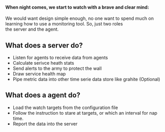 #### When night comes, we start to watch with a brave and clear mind:

We would want design simple enough, no one want to spend much on learning how to use a monitoring tool. So, just two roles \
the server and the agent.

## What does a server do?
+ Listen for agents to receive data from agents
+ Calculate serivce heath stats
+ Send alerts to the army to protect the wall
+ Draw service health map
+ Pipe metric data into other time serie data store like grahite (Optional)

## What does a agent do?
+ Load the watch targets from the configuration file
+ Follow the instruction to stare at targets, or which an interval for nap time.
+ Report the data into the server


